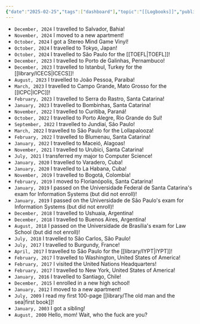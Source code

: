 ```yaml
---
{"date":"2025-02-25","tags":["dashboard"],"topic":"[[Logbooks]]","publish":true,"PassFrontmatter":true}
---
```


- `December, 2024` I travelled to Salvador, Bahia!
- `November, 2024` I moved to a new apartment!
- `October, 2024` I got a Stereo Mind Game Vinyl!
- `October, 2024` I travelled to Tokyo, Japan!
- `October, 2024` I travelled to São Paulo for the [[TOEFL\|TOEFL]]!
- `December, 2023` I travelled to Porto de Galinhas, Pernambuco!
- `December, 2023` I travelled to Istanbul, Turkey for the [[library/ICECS\|ICECS]]!
- `August, 2023` I travelled to João Pessoa, Paraíba!
- `March, 2023` I travelled to Campo Grande, Mato Grosso for the [[ICPC\|ICPC]]!
- `February, 2023` I travelled to Serra do Rastro, Santa Catarina!
- `January, 2023` I travelled to Bombinhas, Santa Catarina!
- `November, 2022` I travelled to Curitiba, Paraná!
- `October, 2022` I travelled to Porto Alegre, Rio Grande do Sul!
- `September, 2022` I travelled to Jundiaí, São Paulo!
- `March, 2022` I travelled to São Paulo for the Lollapalooza!
- `February, 2022` I travelled to Blumenau, Santa Catarina!
- `January, 2022` I travelled to Maceió, Alagoas!
- `November, 2021` I travelled to Urubici, Santa Catarina! 
- `July, 2021` I transferred my major to Computer Science!
- `January, 2020` I travelled to Varadero, Cuba!
- `January, 2020` I travelled to La Habana, Cuba!
- `November, 2019` I travelled to Bogotá, Colombia!
- `February, 2019` I moved to Florianópolis, Santa Catarina!
- `January, 2019` I passed on the Universidade Federal de Santa Catarina's exam for Information Systems (but did not enroll)!
- `January, 2019` I passed on the Universidade de São Paulo's exam for Information Systems (but did not enroll)!
- `December, 2018` I travelled to Ushuaia, Argentina!
- `December, 2018` I travelled to Buenos Aires, Argentina!
- `August, 2018` I passed on the Universidade de Brasília's exam for Law School (but did not enroll)!
- `July, 2018` I travelled to São Carlos, São Paulo!
- `July, 2017` I travelled to Burgundy, France!
- `April, 2017` I travelled to São Paulo for the [[library/IYPT\|IYPT]]! 
- `February, 2017` I travelled to Washington, United States of America!
- `February, 2017` I visited the United Nations Headquarters! 
- `February, 2017` I travelled to New York, United States of America!
- `January, 2016` I travelled to Santiago, Chile!
- `December, 2015` I enrolled in a new high school!
- `January, 2012` I moved to a new apartment!
- `July, 2009` I read my first 100-page [[library/The old man and the sea\|first book]]!
- `January, 2003` I got a sibling!
- `August, 2000` Hello, mom! Wait, who the fuck are you?

<!-- 
> - I built [[a project\|a project]]! 
> - I'm reading [[a book\|a book]]! 
> - I commited to [[this repository\|this repository]]! 
> - I averaged n hours of sleep this month
> - I'm studying [[this topic\|this topic]]
> - I published [[this item\|this item]] on [[this project!\|this project!]]
-->